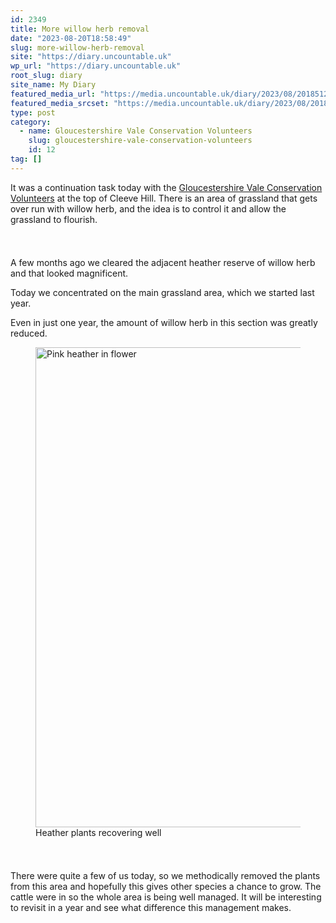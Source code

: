 ```yaml
---
id: 2349
title: More willow herb removal
date: "2023-08-20T18:58:49"
slug: more-willow-herb-removal
site: "https://diary.uncountable.uk"
wp_url: "https://diary.uncountable.uk"
root_slug: diary
site_name: My Diary
featured_media_url: "https://media.uncountable.uk/diary/2023/08/20185128/IMG20230820123135.webp"
featured_media_srcset: "https://media.uncountable.uk/diary/2023/08/20185128/IMG20230820123135-300x103.webp 300w, https://media.uncountable.uk/diary/2023/08/20185128/IMG20230820123135-1024x353.webp 1024w, https://media.uncountable.uk/diary/2023/08/20185128/IMG20230820123135-150x150.webp 150w, https://media.uncountable.uk/diary/2023/08/20185128/IMG20230820123135-640x220.webp 640w, https://media.uncountable.uk/diary/2023/08/20185128/IMG20230820123135.webp 2000w"
type: post
category:
  - name: Gloucestershire Vale Conservation Volunteers
    slug: gloucestershire-vale-conservation-volunteers
    id: 12
tag: []
---
```



<p>It was a continuation task today with the <a href="http://www.gvcv.org.uk/">Gloucestershire Vale Conservation Volunteers</a> at the top of Cleeve Hill.  There is an area of grassland that gets over run with willow herb, and the idea is to control it and allow the grassland to flourish.</p>


<style>.kb-row-layout-id2349_4ffdaf-ad > .kt-row-column-wrap{align-content:start;}:where(.kb-row-layout-id2349_4ffdaf-ad > .kt-row-column-wrap) > .wp-block-kadence-column{justify-content:start;}.kb-row-layout-id2349_4ffdaf-ad > .kt-row-column-wrap{column-gap:var(--global-kb-gap-md, 2rem);row-gap:var(--global-kb-gap-md, 2rem);padding-top:var(--global-kb-spacing-sm, 1.5rem);padding-bottom:var(--global-kb-spacing-sm, 1.5rem);grid-template-columns:repeat(2, minmax(0, 1fr));}.kb-row-layout-id2349_4ffdaf-ad > .kt-row-layout-overlay{opacity:0.30;}@media all and (max-width: 1024px){.kb-row-layout-id2349_4ffdaf-ad > .kt-row-column-wrap{grid-template-columns:repeat(2, minmax(0, 1fr));}}@media all and (max-width: 767px){.kb-row-layout-id2349_4ffdaf-ad > .kt-row-column-wrap{grid-template-columns:minmax(0, 1fr);}.kb-row-layout-id2349_4ffdaf-ad > .kt-row-column-wrap > .wp-block-kadence-column:nth-of-type(1){order:2;}.kb-row-layout-id2349_4ffdaf-ad > .kt-row-column-wrap > .wp-block-kadence-column:nth-of-type(2){order:1;}.kb-row-layout-id2349_4ffdaf-ad > .kt-row-column-wrap > .wp-block-kadence-column:nth-of-type(3){order:12;}.kb-row-layout-id2349_4ffdaf-ad > .kt-row-column-wrap > .wp-block-kadence-column:nth-of-type(4){order:11;}.kb-row-layout-id2349_4ffdaf-ad > .kt-row-column-wrap > .wp-block-kadence-column:nth-of-type(5){order:22;}.kb-row-layout-id2349_4ffdaf-ad > .kt-row-column-wrap > .wp-block-kadence-column:nth-of-type(6){order:21;}.kb-row-layout-id2349_4ffdaf-ad > .kt-row-column-wrap > .wp-block-kadence-column:nth-of-type(7){order:32;}.kb-row-layout-id2349_4ffdaf-ad > .kt-row-column-wrap > .wp-block-kadence-column:nth-of-type(8){order:31;}}</style><div class="kb-row-layout-wrap kb-row-layout-id2349_4ffdaf-ad alignnone wp-block-kadence-rowlayout"><div class="kt-row-column-wrap kt-has-2-columns kt-row-layout-equal kt-tab-layout-inherit kt-mobile-layout-row kt-row-valign-top">
<style>.kadence-column2349_8714a2-06 > .kt-inside-inner-col,.kadence-column2349_8714a2-06 > .kt-inside-inner-col:before{border-top-left-radius:0px;border-top-right-radius:0px;border-bottom-right-radius:0px;border-bottom-left-radius:0px;}.kadence-column2349_8714a2-06 > .kt-inside-inner-col{column-gap:var(--global-kb-gap-sm, 1rem);}.kadence-column2349_8714a2-06 > .kt-inside-inner-col{flex-direction:column;}.kadence-column2349_8714a2-06 > .kt-inside-inner-col > .aligncenter{width:100%;}.kadence-column2349_8714a2-06 > .kt-inside-inner-col:before{opacity:0.3;}.kadence-column2349_8714a2-06{position:relative;}@media all and (max-width: 1024px){.kadence-column2349_8714a2-06 > .kt-inside-inner-col{flex-direction:column;justify-content:center;}}@media all and (max-width: 767px){.kadence-column2349_8714a2-06 > .kt-inside-inner-col{flex-direction:column;justify-content:center;}}</style>
<div class="wp-block-kadence-column kadence-column2349_8714a2-06"><div class="kt-inside-inner-col">
<p>A few months ago we cleared the adjacent heather reserve of willow herb and that looked magnificent.</p>



<p>Today we concentrated on the main grassland area, which we started last year.</p>



<p>Even in just one year, the amount of willow herb in this section was greatly reduced.</p>
</div></div>


<style>.kadence-column2349_c0a6b2-f8 > .kt-inside-inner-col,.kadence-column2349_c0a6b2-f8 > .kt-inside-inner-col:before{border-top-left-radius:0px;border-top-right-radius:0px;border-bottom-right-radius:0px;border-bottom-left-radius:0px;}.kadence-column2349_c0a6b2-f8 > .kt-inside-inner-col{column-gap:var(--global-kb-gap-sm, 1rem);}.kadence-column2349_c0a6b2-f8 > .kt-inside-inner-col{flex-direction:column;}.kadence-column2349_c0a6b2-f8 > .kt-inside-inner-col > .aligncenter{width:100%;}.kadence-column2349_c0a6b2-f8 > .kt-inside-inner-col:before{opacity:0.3;}.kadence-column2349_c0a6b2-f8{position:relative;}@media all and (max-width: 1024px){.kadence-column2349_c0a6b2-f8 > .kt-inside-inner-col{flex-direction:column;justify-content:center;}}@media all and (max-width: 767px){.kadence-column2349_c0a6b2-f8 > .kt-inside-inner-col{flex-direction:column;justify-content:center;}}</style>
<div class="wp-block-kadence-column kadence-column2349_c0a6b2-f8"><div class="kt-inside-inner-col">
<figure class="wp-block-image size-large"><img loading="lazy" decoding="async" width="1024" height="768" src="https://media.uncountable.uk/diary/2023/08/20185127/IMG20230820130846-1024x768.webp" alt="Pink heather in flower" class="wp-image-2350" srcset="https://media.uncountable.uk/diary/2023/08/20185127/IMG20230820130846-1024x768.webp 1024w, https://media.uncountable.uk/diary/2023/08/20185127/IMG20230820130846-300x225.webp 300w, https://media.uncountable.uk/diary/2023/08/20185127/IMG20230820130846-640x480.webp 640w, https://media.uncountable.uk/diary/2023/08/20185127/IMG20230820130846.webp 2000w" sizes="auto, (max-width: 1024px) 100vw, 1024px" /><figcaption class="wp-element-caption">Heather plants recovering well</figcaption></figure>
</div></div>

</div></div>


<p>There were quite a few of us today, so we methodically removed the plants from this area and hopefully this gives other species a chance to grow.  The cattle were in so the whole area is being well managed.  It will be interesting to revisit in a year and see what difference this management makes.</p>
